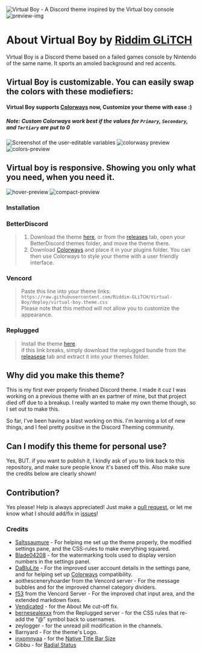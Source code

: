 [banner]:           https://raw.githubusercontent.com/Riddim-GLiTCH/Virtual-Boy/main/src/assets/vbsplash.png
[edit-img]:         https://github.com/Riddim-GLiTCH/Virtual-Boy/assets/87764384/ffff62fe-0427-4e62-be2a-08235e47deba
[colorways-preview]:https://github.com/Riddim-GLiTCH/Virtual-Boy/assets/87764384/15f94162-a5fe-4182-aed7-f63ca822c8d5
[preview-img]:      https://github.com/Riddim-GLiTCH/Virtual-Boy/assets/87764384/8f8ac869-b777-473d-8268-6424ff423a89
[colors-preview]:   https://github.com/Riddim-GLiTCH/Virtual-Boy/assets/87764384/02c2fc1c-d933-4b50-93f5-7c7e4147db0b
[hover-preview]:    https://github.com/Riddim-GLiTCH/Virtual-Boy/assets/87764384/50d7e2bc-9e96-4550-ab52-1a7d50dee5b1
[compact-preview]:  https://github.com/Riddim-GLiTCH/Virtual-Boy/assets/87764384/56644b57-08d4-48d3-a4d4-5d2a47635488


[pulls]:    https://github.com/Riddim-GLiTCH/Virtual-Boy/pulls
[issues]:   https://github.com/Riddim-GLiTCH/Virtual-Boy/issues
[colorways]:https://github.com/DaBluLite/DiscordColorways
[releases]: https://github.com/Riddim-GLiTCH/Virtual-Boy/releases/latest
[download]: https://github.com/Riddim-GLiTCH/Virtual-Boy/releases/latest/download/virtual-boy.theme.css
[replugged]:    https://replugged.dev/install?identifier=Riddim-GLiTCH/Virtual-Boy&source=github

![Virtual Boy - A Discord theme inspired by the Virtual boy console][banner]
![preview-img][preview-img]

# About Virtual Boy by [Riddim GLiTCH](https://github.com/Riddim-GLiTCH/)
Virtual Boy is a Discord theme based on a failed games console by Nintendo of the same name. It sports an amoled background and red accents. <br>


## Virtual Boy is customizable. You can easily swap the colors with these modiefiers:
#### Virtual Boy supports [Colorways][colorways] now, Customize your theme with ease :)
##### Note: Custom Colorways work best if the values for `Primary`, `Secondary`, and `Tertiary` are put to 0

![Screenshot of the user-editable variables][edit-img]
![colorwasy preview][colorways-preview]
![colors-preview][colors-preview]

## Virtual boy is responsive. Showing you only what you need, when you need it.
![hover-preview][hover-preview]
![compact-preview][compact-preview]

### Installation

### BetterDiscord
> 1. Download the theme [here][download], or from the [releases][releases] tab, open your BetterDiscord themes folder, and move the theme there.<br>
> 2. Download [Colorways][colorways] and place it in your plugins folder. You can then use Colorways to style your theme with a user friendly interface.

### Vencord
> Paste this line into your theme links: `https://raw.githubusercontent.com/Riddim-GLiTCH/Virtual-Boy/deploy/virtual-boy.theme.css`<br>
> Please note that this method will not allow you to customize the appearance. <br>

### Replugged
> Install the theme [here][replugged]. <br>
> if this link breaks, simply download the replugged bundle from the [releasese][releases] tab and extract it into your themes folder.

## Why did you make this theme?
This is my first ever properly finished Discord theme. I made it cuz I was working on a previous theme with an ex partner of mine, but that project died off due to a breakup. I really wanted to make my own theme though, so I set out to make this.

So far, I've been having a blast working on this. I'm learning a lot of new things, and I feel pretty positive in the Discord Theming community.

## Can I modify this theme for personal use?
Yes, BUT. if you want to publish it, I kindly ask of you to link back to this repository, and make sure people know it's based off this. Also make sure the credits below are clearly shown!

## Contribution?
Yes please! Help is always appreciated! Just make a [pull request][pulls], or let me know what I should add/fix in [issues][issues]!

### Credits
- [Saltssaumure](https://github.com/Saltssaumure) - For helping me set up the theme properly, the modified settings pane, and the CSS-rules to make everything squared.
- [Blade04208](https://github.com/Blade04208) - for the watermarking tools used to display version numbers in the settings panel.
- [DaBluLite](https://github.com/DaBluLite) - For the improved user account details in the settings pane, and for helping set up [Colorways][colorways] compatibility.
- aoithesceneryhoarder from the Vencord server - For the message bubbles and for the improved channel category dividers.
- [f53](https://f53.dev/) from the Vencord Server - For the improved chat input area, and the extended markdown fixes.
- [Vendicated](https://github.com/Vendicated) - for the About Me cut-off fix.
- [bernesealexxx](https://bernesealexxx.carrd.co/) from the Replugged server - for the CSS rules that re-add the "@" symbol back to usernames.
- zeylogger - for the unread pill modification in the channels.
- Barnyard - For the theme's Logo.
- [inxomnyaa](https://github.com/inxomnyaa) - for the [Native Title Bar Size](https://github.com/inxomnyaa/DiscordNativeTitlebarSize)
- Gibbu - for [Radial Status](https://github.com/DiscordStyles/RadialStatus)
